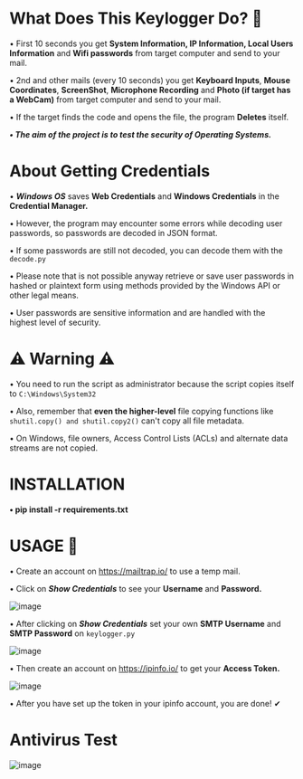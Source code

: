 # What Does This Keylogger Do? 🤔
• First 10 seconds you get **System Information, IP Information, Local Users Information** and **Wifi passwords** from target computer and send to your mail.

• 2nd and other mails (every 10 seconds) you get **Keyboard Inputs**, **Mouse Coordinates**, **ScreenShot**, **Microphone Recording** and **Photo (if target has a WebCam)** from target computer and send to your mail.

• If the target finds the code and opens the file, the program **Deletes** itself.

***• The aim of the project is to test the security of Operating Systems.***

# About Getting Credentials

• ***Windows OS*** saves **Web Credentials** and **Windows Credentials** in the **Credential Manager.**

• However, the program may encounter some errors while decoding user passwords, so passwords are decoded in JSON format.

• If some passwords are still not decoded, you can decode them with the `decode.py`

• Please note that is not possible anyway retrieve or save user passwords in hashed or plaintext form using methods provided by the Windows API or other legal means.

• User passwords are sensitive information and are handled with the highest level of security.

# ⚠️ Warning ⚠️

• You need to run the script as administrator because the script copies itself to `C:\Windows\System32`

• Also, remember that **even the higher-level** file copying functions like `shutil.copy() and shutil.copy2()` can't copy all file metadata.

• On Windows, file owners, Access Control Lists (ACLs) and alternate data streams are not copied.

# INSTALLATION
**• pip install -r requirements.txt**
# USAGE 🐣

• Create an account on https://mailtrap.io/ to use a temp mail.

• Click on ***Show Credentials*** to see your **Username** and **Password.**

![image](https://github.com/isPique/Keylogger/assets/139041426/840ab983-424b-4407-a6ba-697abf2f3dfb)

• After clicking on ***Show Credentials*** set your own **SMTP Username** and **SMTP Password** on `keylogger.py`

![image](https://github.com/isPique/Keylogger/assets/139041426/2c0a42b0-477e-4bb0-86ae-352e446bdc3d)

• Then create an account on https://ipinfo.io/ to get your **Access Token.**

![image](https://github.com/isPique/Keylogger/assets/139041426/45c987b1-4781-4468-9672-672e43b58672)

• After you have set up the token in your ipinfo account, you are done! ✔

# Antivirus Test

![image](https://github.com/isPique/Keylogger/assets/139041426/7755e46f-bb73-4f6e-977d-0d1a8a927c4f)
